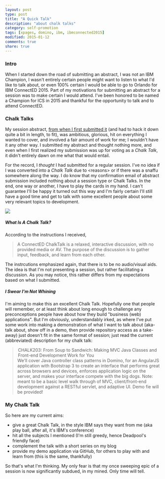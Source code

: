 ```yaml
---
layout: post
type: post
title: "A Quick Talk"
description: "about chalk talks"
category: self-promotion
tags: [xpages, domino, ibm, ibmconnected2015]
modified: 2015-01-12
comments: true
share: true
---
```


### Intro
When I started down the road of submitting an abstract, I was not an IBM Champion, I wasn't entirely certain people might want to listen to what I'd like to talk about, or even 100% certain I would be able to go to Orlando for IBM ConnectED 2015. Part of my motivations for submitting an abstract for a session was to make certain I would attend. I've been honored to be named a Champion for ICS in 2015 and thankful for the opportunity to talk and to attend ConnectED.

### Chalk Talks
My session abstract, [from when I first submitted it](//edm00se.github.io/DevBlog/self-promotion/vote-for-me/) (and had to hack it down quite a bit in length, to fit), was ambitious, glorious, hit on everything I wanted to cover, and involved a fair amount of work for me; I wouldn't have it any other way. I submitted my abstract and thought nothing more, and even when I first realized my submission was up for voting as a _Chalk Talk_, it didn't entirely dawn on me what that would entail.

For the record, I _thought_ I had submitted for a regular session. I've no idea if I was converted into a _Chalk Talk_ due to &lt;reasons&gt; or if there was a snaffu somewhere along the way. I do know that my confirmation email of abstract submission included nothing about a session type or Chalk Talks. In the end, one way or another, I have to play the cards in my hand. I can't guarantee I'll be happy it turned out this way and I'm fairly certain I'll still have a good time and get to talk with some excellent people about some very relevant topics to development.

<a href="{{ site.url }}/images/post_images/angry-deadpool.jpg" data-toggle="tooltip" title="where are my chimichangas?!"><img src="{{ site.url }}/images/post_images/angry-deadpool.jpg" class="img-responsive center-block" /></a>

##### What Is A Chalk Talk?
According to the instructions I received,
<blockquote>
A ConnectED ChalkTalk is a relaxed,  interactive discussion, with no provided media or AV.  The purpose of the discussion is to gather input, feedback, and learn from each other.
</blockquote>

The instrcutions emphasized again, that there is to be no audio/visual aids. The idea is that I'm not presenting a session, but rather facilitating a discussion. As you may notice, this rather differs from my expectations based on what I submitted.

##### I Swear I'm Not Whining
I'm aiming to make this an excellent Chalk Talk. Hopefully one that people will remember, or at least think about long enough to challenge any preconceptions people have about how they build "business (web) applications". But I'm obviously, understandably irked, as where I've put some work into making a demonstration of what I want to talk about (aka- talk about, show off in a demo, then provide repository access as a take-away) just doesn't fit in the same format of session; just read the current (abbreviated) description for my chalk talk:

<blockquote>
<legend>CHALK203: From Soup to Sandwich: Making MVC Java Classes and Front-end Development Work for You</legend>
We'll cover Java controller class patterns in Domino, for an AngularJS application with Bootstrap 3 to create an interface that performs great across browsers and devices, enforces application logic on the server, and makes your interface compete with the big dogs. Note: meant to be a basic level walk through of MVC, client/front-end development against a RESTful servlet, and adaptive UI. Demo fie will be provided!
</blockquote>



### My Chalk Talk
So here are my current aims:

* give a great Chalk Talk, in the style IBM says they want from me (aka play ball, after all, it's IBM's conference)
* hit all the subjects I mentioned (I'm still greedy, hence Deadpool's friendly face)
* complement the talk with a short series on my blog
* provide my demo application via GitHub, for others to play with and learn from (this is the same, thankfully)

So that's what I'm thinking. My only fear is that my once sweeping epic of a session is now significantly subdued, in my mined. Only time will tell.


